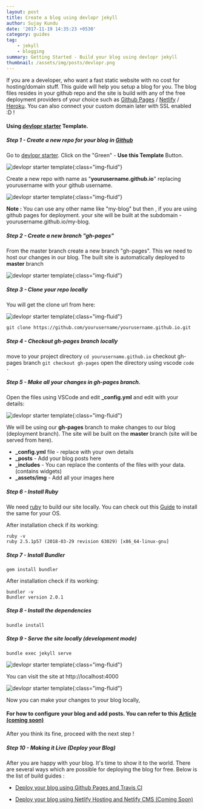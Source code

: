 ```yaml
---
layout: post
title: Create a blog using devlopr jekyll
author: Sujay Kundu
date: '2017-11-19 14:35:23 +0530'
category: guides
tag: 
    - jekyll
    - blogging
summary: Getting Started - Build your blog using devlopr jekyll
thumbnail: /assets/img/posts/devlopr.png
---
```


If you are a developer, who want a fast static website with no cost for hosting/domain stuff. This guide will help you setup a blog for you. The blog files resides in your github repo and the site is build with any of the free deployment providers of your choice such as [Github Pages](https://pages.github.com) / [Netlify](https://netlify.com) / [Heroku](https://heroku.com). You can also connect your custom domain later with SSL enabled :D !

#### Using [devlopr starter](https://github.com/sujaykundu777/devlopr-starter) Template.

##### **Step 1** - Create a new repo for your blog in [Github](https://github.com)

Go to [devlopr starter](https://github.com/sujaykundu777/devlopr-starter). Click on the "Green" - **Use this Template** Button.

![devlopr starter template](/assets/img/posts/devlopr-starter.png){:class="img-fluid"}

Create a new repo with name as "**yourusername.github.io**" replacing yourusername with your github username. 

 ![devlopr starter template](/assets/img/posts/1.png){:class="img-fluid"}


**Note :**
You can use any other name like "my-blog" but then , if you are using github pages for deployment. your site will be built at the subdomain - yourusername.github.io/my-blog. 

 

##### **Step 2** - Create a new branch "gh-pages" 

From the master branch create a new branch "gh-pages". This we need to host our changes in our blog. The built site is automatically deployed to **master** branch 

![devlopr starter template](/assets/img/posts/2.png){:class="img-fluid"}

##### **Step 3** - Clone your repo locally 

You will get the clone url from here: 

![devlopr starter template](/assets/img/posts/3.png){:class="img-fluid"}

`git clone https://github.com/yourusername/yourusername.github.io.git`

##### **Step 4** - Checkout gh-pages branch locally

move to your project directory 
`cd yourusername.github.io`
checkout gh-pages branch 
`git checkout gh-pages` 
open the directory using vscode
`code .` 

##### **Step 5** - Make all your changes in gh-pages branch. 

Open the files using VSCode and edit **_config.yml** and edit with your details:

![devlopr starter template](/assets/img/posts/4.png){:class="img-fluid"}

We will be using our **gh-pages** branch to make changes to our blog (deployment branch). The site will be built on the **master** branch (site will be served from here).

- **_config.yml** file - replace with your own details 
- **_posts** - Add your blog posts here 
- **_includes** - You can replace the contents of the files with your data. (contains widgets)
- **_assets/img** - Add all your images here


##### **Step 6** - Install Ruby 

We need [ruby](https://www.ruby-lang.org/) to build our site locally. You can check out this [Guide](https://www.ruby-lang.org/en/downloads/) to install the same for your OS. 

After installation check if its working:

```
ruby -v
ruby 2.5.1p57 (2018-03-29 revision 63029) [x86_64-linux-gnu]
```

##### **Step 7** - Install Bundler 

`gem install bundler`

After installation check if its working:

```
bundler -v
Bundler version 2.0.1
```

##### **Step 8** - Install the dependencies 

`bundle install`

##### **Step 9** - Serve the site locally (development mode)

`bundle exec jekyll serve`

![devlopr starter template](/assets/img/posts/5.png){:class="img-fluid"}

You can visit the site at http://localhost:4000


![devlopr starter template](/assets/img/posts/6.png){:class="img-fluid"}

Now you can make your changes to your blog locally,


#### For how to configure your blog and add posts. You can refer to this [Article (coming soon)](#)

 After you think its fine, proceed with the next step !


##### **Step 10** - Making it Live (Deploy your Blog)

After you are happy with your blog. It's time to show it to the world. There are several ways which are possible for deploying the blog for free. Below is the list of build guides :

- [Deploy your blog using Github Pages and Travis CI](#)

- [Deploy your blog using Netlify Hosting and Netlify CMS (Coming Soon)](#)  


